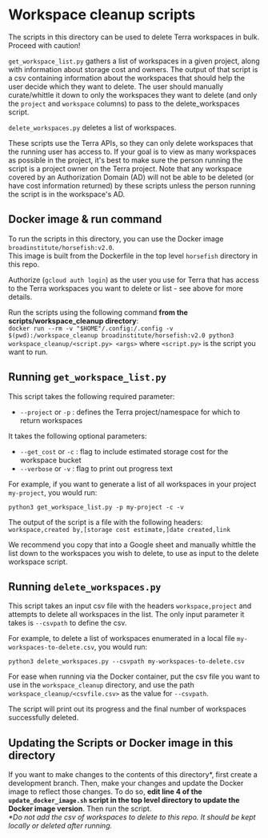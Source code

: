 # Workspace cleanup scripts

The scripts in this directory can be used to delete Terra workspaces in bulk. Proceed with caution!

`get_workspace_list.py` gathers a list of workspaces in a given project, along with information about storage cost and owners. The output of that script is a csv containing information about the workspaces that should help the user decide which they want to delete. The user should manually curate/whittle it down to only the workspaces they want to delete (and only the `project` and `workspace` columns) to pass to the delete_workspaces script.

`delete_workspaces.py` deletes a list of workspaces.

These scripts use the Terra APIs, so they can only delete workspaces that the running user has access to. If your goal is to view as many workspaces as possible in the project, it's best to make sure the person running the script is a project owner on the Terra project. Note that any workspace covered by an Authorization Domain (AD) will not be able to be deleted (or have cost information returned) by these scripts unless the person running the script is in the workspace's AD.

## Docker image & run command
To run the scripts in this directory, you can use the Docker image `broadinstitute/horsefish:v2.0`. \
This image is built from the Dockerfile in the top level `horsefish` directory in this repo. 

Authorize (`gcloud auth login`) as the user you use for Terra that has access to the Terra workspaces you want to delete or list - see above for more details.

Run the scripts using the following command **from the scripts/workspace_cleanup directory**: \
`docker run --rm -v "$HOME"/.config:/.config -v $(pwd):/workspace_cleanup broadinstitute/horsefish:v2.0 python3 workspace_cleanup/<script.py> <args>`
where `<script.py>` is the script you want to run.

## Running `get_workspace_list.py`

This script takes the following required parameter:
- `--project` or `-p` : defines the Terra project/namespace for which to return workspaces

It takes the following optional parameters:
- `--get_cost` or `-c` : flag to include estimated storage cost for the workspace bucket
- `--verbose` or `-v` : flag to print out progress text

For example, if you want to generate a list of all workspaces in your project `my-project`, you would run:

`python3 get_workspace_list.py -p my-project -c -v`

The output of the script is a file with the following headers:
`workspace,created by,[storage cost estimate,]date created,link`

We recommend you copy that into a Google sheet and manually whittle the list down to the workspaces you wish to delete, to use as input to the delete workspace script.


## Running `delete_workspaces.py`

This script takes an input csv file with the headers `workspace,project` and attempts to delete all workspaces in the list. The only input parameter it takes is `--csvpath` to define the csv.

For example, to delete a list of workspaces enumerated in a local file `my-workspaces-to-delete.csv`, you would run:

`python3 delete_workspaces.py --csvpath my-workspaces-to-delete.csv`

For ease when running via the Docker container, put the csv file you want to use in the `workspace_cleanup` directory, 
and use the path `workspace_cleanup/<csvfile.csv>` as the value for `--csvpath`.

The script will print out its progress and the final number of workspaces successfully deleted.

## Updating the Scripts or Docker image in this directory
If you want to make changes to the contents of this directory*, first create a development branch. Then, make your changes and update the Docker image to reflect those changes. To do so, **edit line 4 of the `update_docker_image.sh` script in the top level directory to update the Docker image version**. Then run the script. \
_*Do not add the csv of workspaces to delete to this repo. It should be kept locally or deleted after running._
